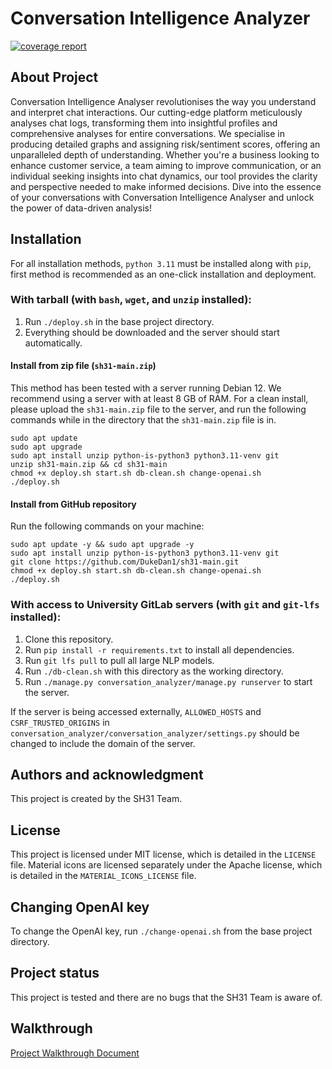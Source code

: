 # Conversation Intelligence Analyzer

[![coverage report](https://stgit.dcs.gla.ac.uk/team-project-h/2023/sh31/sh31-main/badges/main/coverage.svg)](https://stgit.dcs.gla.ac.uk/team-project-h/2023/sh31/sh31-main/-/commits/main) 

## About Project

Conversation Intelligence Analyser revolutionises the way you understand and interpret chat interactions. Our cutting-edge platform meticulously analyses chat logs, transforming them into insightful profiles and comprehensive analyses for entire conversations. We specialise in producing detailed graphs and assigning risk/sentiment scores, offering an unparalleled depth of understanding. Whether you're a business looking to enhance customer service, a team aiming to improve communication, or an individual seeking insights into chat dynamics, our tool provides the clarity and perspective needed to make informed decisions. Dive into the essence of your conversations with Conversation Intelligence Analyser and unlock the power of data-driven analysis!

## Installation

For all installation methods, `python 3.11` must be installed along with `pip`, first method is recommended as an one-click installation and deployment.

### With tarball (with `bash`, `wget`, and `unzip` installed):
  1. Run `./deploy.sh` in the base project directory.
  1. Everything should be downloaded and the server should start automatically.

#### Install from zip file (`sh31-main.zip`)
This method has been tested with a server running Debian 12. We recommend using a server with at least 8 GB of RAM. For a clean install, please upload the `sh31-main.zip` file to the server, and run the following commands while in the directory that the `sh31-main.zip` file is in.
```
sudo apt update
sudo apt upgrade
sudo apt install unzip python-is-python3 python3.11-venv git
unzip sh31-main.zip && cd sh31-main
chmod +x deploy.sh start.sh db-clean.sh change-openai.sh
./deploy.sh
```

#### Install from GitHub repository
Run the following commands on your machine:
```
sudo apt update -y && sudo apt upgrade -y
sudo apt install unzip python-is-python3 python3.11-venv git
git clone https://github.com/DukeDan1/sh31-main.git
chmod +x deploy.sh start.sh db-clean.sh change-openai.sh
./deploy.sh
```

### With access to University GitLab servers (with `git` and `git-lfs` installed):
  1. Clone this repository.
  1. Run `pip install -r requirements.txt` to install all dependencies.
  1. Run `git lfs pull` to pull all large NLP models.
  1. Run `./db-clean.sh` with this directory as the working directory.
  1. Run `./manage.py conversation_analyzer/manage.py runserver` to start the server.

If the server is being accessed externally, `ALLOWED_HOSTS` and `CSRF_TRUSTED_ORIGINS` in `conversation_analyzer/conversation_analyzer/settings.py` should be changed to include the domain of the server.

## Authors and acknowledgment

This project is created by the SH31 Team.

## License

This project is licensed under MIT license, which is detailed in the `LICENSE` file. Material icons are licensed separately under the Apache license, which is detailed in the `MATERIAL_ICONS_LICENSE` file.

## Changing OpenAI key

To change the OpenAI key, run `./change-openai.sh` from the base project directory.

## Project status

This project is tested and there are no bugs that the SH31 Team is aware of.

## Walkthrough

[Project Walkthrough Document](Walkthrough.md)